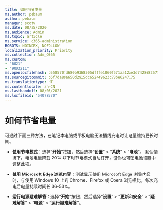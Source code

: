 ```yaml
---
title: 如何节省电量
ms.author: pebaum
author: pebaum
manager: scotv
ms.date: 08/25/2020
ms.audience: Admin
ms.topic: article
ms.service: o365-administration
ROBOTS: NOINDEX, NOFOLLOW
localization_priority: Priority
ms.collection: Adm_O365
ms.custom:
- "6021"
- "9003211"
ms.openlocfilehash: b558570fd680b9368305dfffe1060f671aa12ae3d74286825775f55ef1002c70
ms.sourcegitcommit: b5f7da89a650d2915dc652449623c78be6247175
ms.translationtype: HT
ms.contentlocale: zh-CN
ms.lasthandoff: 08/05/2021
ms.locfileid: "54078570"
---
```

# <a name="how-to-save-battery"></a>如何节省电量

可通过下面三种方法，在笔记本电脑或平板电脑无法插线充电时让电量维持更长时间。  

- **使用节电模式**：选择“**开始**”按钮，然后选择“**设置**”  >  “**系统**”  >  “**电池**”。 默认情况下，电池电量降到 20% 以下时节电模式自动打开，但你也可在电池设置中调整此项。
    
- **使用 Microsoft Edge 浏览内容**：测试显示使用 Microsoft Edge 浏览内容时，与使用 Windows 10 上的 Chrome、Firefox 或 Opera 浏览相比，每次充电后电量持续时间长 36-53%。
    
- **运行电源疑难解答**：选择“**开始**”按钮，然后选择“**设置**” > “**更新和安全**” > “**疑难解答**” > “**电源**” > “**运行疑难解答**”。
